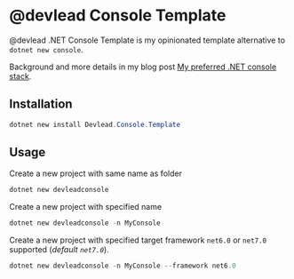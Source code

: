 # @devlead Console Template

@devlead .NET Console Template is my opinionated template alternative to `dotnet new console`.

Background and more details in my blog post [My preferred .NET console stack](https://www.devlead.se/posts/2021/2021-01-15-my-preferred-console-stack).

## Installation

```PowerShell
dotnet new install Devlead.Console.Template
```

## Usage

Create a new project with same name as folder

```PowerShell
dotnet new devleadconsole
```

Create a new project with specified name
```PowerShell
dotnet new devleadconsole -n MyConsole
```

Create a new project with specified target framework `net6.0` or `net7.0` supported (*default `net7.0`*).
```PowerShell
dotnet new devleadconsole -n MyConsole --framework net6.0
```